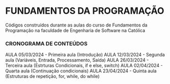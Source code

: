 # FUNDAMENTOS DA PROGRAMAÇÃO
Códigos construídos durante as aulas do curso de Fundamentos da Programação na faculdade de Engenharia de Software na Católica

### CRONOGRAMA DE CONTEÚDOS
AULA 05/03/2024 - Primeira aula (Introdução)
AULA 12/03/2024 - Segunda aula (Variáveis, Entrada, Processamento, Saída)
AULA 26/03/2024 - Terceira aula (Estrturas Condicionais, if e else, switch)
AULA 02/04/2024 - Quarta aula (Continuação condicionais)
AULA 23/04/2024 - Quinta aula (Estruturas de repetição, for, while, do while)